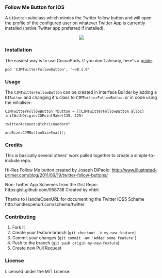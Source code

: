 ### Follow Me Button for iOS

A `UIButton` subclass which mimics the Twitter follow button and will open the profile of the configured user on whatever Twitter App is currently installed (native Twitter app preferred if installed).

<center><img src="https://raw.github.com/chrismaddern/Follow-Me-On-Twitter-iOS-Button/master/CJMTwitterFollowButton/Resources/CJMFollowMeButtonSmall.png" style="margin: 0 auto; " /></center>

### Installation
The easiest way is to use CocoaPods. If you don't already, here's a [guide](http://guides.cocoapods.org/using/getting-started.html).
```
pod 'CJMTwitterFollowButton', '~>0.1.0'
```

### Usage
The `CJMTwitterFollowButton` can be created in Interface Builder by adding a `UIButton` and changing it's class to `CJMTwitterFollowButton` or in code using the initialiser:

```
CJMTwitterFollowButton *button = [[CJMTwitterFollowButton alloc] initWithOrigin:CGPointMake(135, 125)
                                                                 twitterAccount:@"chrismaddern"
                                                                        andSize:CJMButtonSizeSmall];
````

### Credits 
This is basically several others' work pulled together to create a simple-to-include repo.

Hi-Res Follow Me button created by Joseph DiPaolo: 
http://www.illustrated-primer.com/blog/2011/06/19/twitter-follow-buttons/

Non-Twitter App Schemes from the Gist Repo: https:gist.github.com/958738
Created by vhbit
 
Thanks to HandleOpenURL for documenting the Twitter iOS5 Scheme
http:handleopenurl.com/scheme/twitter

### Contributing

1. Fork it
2. Create your feature branch (`git checkout -b my-new-feature`)
3. Commit your changes (`git commit -am 'Added some feature'`)
4. Push to the branch (`git push origin my-new-feature`)
5. Create new Pull Request

### License
Licensed under the MIT License.

